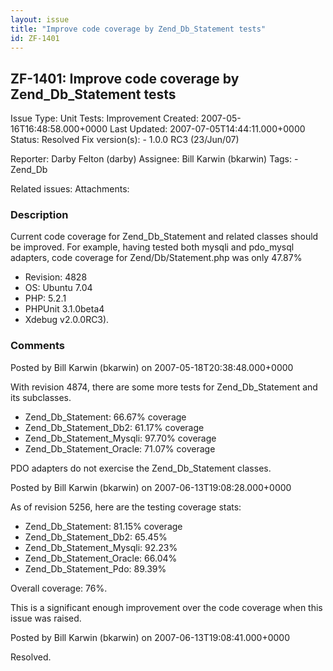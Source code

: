 ```yaml
---
layout: issue
title: "Improve code coverage by Zend_Db_Statement tests"
id: ZF-1401
---
```


ZF-1401: Improve code coverage by Zend\_Db\_Statement tests
-----------------------------------------------------------

 Issue Type: Unit Tests: Improvement Created: 2007-05-16T16:48:58.000+0000 Last Updated: 2007-07-05T14:44:11.000+0000 Status: Resolved Fix version(s): - 1.0.0 RC3 (23/Jun/07)
 
 Reporter:  Darby Felton (darby)  Assignee:  Bill Karwin (bkarwin)  Tags: - Zend\_Db
 
 Related issues: 
 Attachments: 
### Description

Current code coverage for Zend\_Db\_Statement and related classes should be improved. For example, having tested both mysqli and pdo\_mysql adapters, code coverage for Zend/Db/Statement.php was only 47.87%

- Revision: 4828
- OS: Ubuntu 7.04
- PHP: 5.2.1
- PHPUnit 3.1.0beta4
- Xdebug v2.0.0RC3).
 


 

### Comments

Posted by Bill Karwin (bkarwin) on 2007-05-18T20:38:48.000+0000

With revision 4874, there are some more tests for Zend\_Db\_Statement and its subclasses.

- Zend\_Db\_Statement: 66.67% coverage
- Zend\_Db\_Statement\_Db2: 61.17% coverage
- Zend\_Db\_Statement\_Mysqli: 97.70% coverage
- Zend\_Db\_Statement\_Oracle: 71.07% coverage

PDO adapters do not exercise the Zend\_Db\_Statement classes.

 

 

Posted by Bill Karwin (bkarwin) on 2007-06-13T19:08:28.000+0000

As of revision 5256, here are the testing coverage stats:

- Zend\_Db\_Statement: 81.15% coverage
- Zend\_Db\_Statement\_Db2: 65.45%
- Zend\_Db\_Statement\_Mysqli: 92.23%
- Zend\_Db\_Statement\_Oracle: 66.04%
- Zend\_Db\_Statement\_Pdo: 89.39%

Overall coverage: 76%.

This is a significant enough improvement over the code coverage when this issue was raised.

 

 

Posted by Bill Karwin (bkarwin) on 2007-06-13T19:08:41.000+0000

Resolved.

 

 